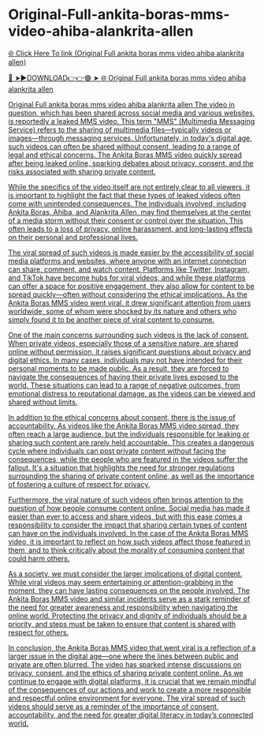 # Original-Full-ankita-boras-mms-video-ahiba-alankrita-allen

<a href="https://skyhighway.sbs/jtuhryn"> 🌐 Click Here To link (Original Full ankita boras mms video ahiba alankrita allen)

🔴 ➤►DOWNLOAD👉👉🟢 ➤  <a href="https://skyhighway.sbs/jtuhryn"> 🌐 Original Full ankita boras mms video ahiba alankrita allen

Original Full ankita boras mms video ahiba alankrita allen
The video in question, which has been shared across social media and various websites, is reportedly a leaked MMS video. This term "MMS" (Multimedia Messaging Service) refers to the sharing of multimedia files—typically videos or images—through messaging services. Unfortunately, in today's digital age, such videos can often be shared without consent, leading to a range of legal and ethical concerns. The Ankita Boras MMS video quickly spread after being leaked online, sparking debates about privacy, consent, and the risks associated with sharing private content.

While the specifics of the video itself are not entirely clear to all viewers, it is important to highlight the fact that these types of leaked videos often come with unintended consequences. The individuals involved, including Ankita Boras, Ahiba, and Alankrita Allen, may find themselves at the center of a media storm without their consent or control over the situation. This often leads to a loss of privacy, online harassment, and long-lasting effects on their personal and professional lives.

The viral spread of such videos is made easier by the accessibility of social media platforms and websites, where anyone with an internet connection can share, comment, and watch content. Platforms like Twitter, Instagram, and TikTok have become hubs for viral videos, and while these platforms can offer a space for positive engagement, they also allow for content to be spread quickly—often without considering the ethical implications. As the Ankita Boras MMS video went viral, it drew significant attention from users worldwide, some of whom were shocked by its nature and others who simply found it to be another piece of viral content to consume.

One of the main concerns surrounding such videos is the lack of consent. When private videos, especially those of a sensitive nature, are shared online without permission, it raises significant questions about privacy and digital ethics. In many cases, individuals may not have intended for their personal moments to be made public. As a result, they are forced to navigate the consequences of having their private lives exposed to the world. These situations can lead to a range of negative outcomes, from emotional distress to reputational damage, as the videos can be viewed and shared without limits.

In addition to the ethical concerns about consent, there is the issue of accountability. As videos like the Ankita Boras MMS video spread, they often reach a large audience, but the individuals responsible for leaking or sharing such content are rarely held accountable. This creates a dangerous cycle where individuals can post private content without facing the consequences, while the people who are featured in the videos suffer the fallout. It's a situation that highlights the need for stronger regulations surrounding the sharing of private content online, as well as the importance of fostering a culture of respect for privacy.

Furthermore, the viral nature of such videos often brings attention to the question of how people consume content online. Social media has made it easier than ever to access and share videos, but with this ease comes a responsibility to consider the impact that sharing certain types of content can have on the individuals involved. In the case of the Ankita Boras MMS video, it is important to reflect on how such videos affect those featured in them, and to think critically about the morality of consuming content that could harm others.

As a society, we must consider the larger implications of digital content. While viral videos may seem entertaining or attention-grabbing in the moment, they can have lasting consequences on the people involved. The Ankita Boras MMS video and similar incidents serve as a stark reminder of the need for greater awareness and responsibility when navigating the online world. Protecting the privacy and dignity of individuals should be a priority, and steps must be taken to ensure that content is shared with respect for others.

In conclusion, the Ankita Boras MMS video that went viral is a reflection of a larger issue in the digital age—one where the lines between public and private are often blurred. The video has sparked intense discussions on privacy, consent, and the ethics of sharing private content online. As we continue to engage with digital platforms, it is crucial that we remain mindful of the consequences of our actions and work to create a more responsible and respectful online environment for everyone. The viral spread of such videos should serve as a reminder of the importance of consent, accountability, and the need for greater digital literacy in today’s connected world.
